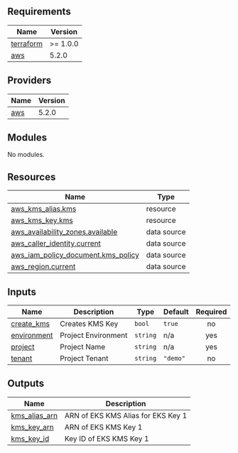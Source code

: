 <!-- BEGIN_TF_DOCS -->
## Requirements

| Name | Version |
|------|---------|
| <a name="requirement_terraform"></a> [terraform](#requirement\_terraform) | >= 1.0.0 |
| <a name="requirement_aws"></a> [aws](#requirement\_aws) | 5.2.0 |

## Providers

| Name | Version |
|------|---------|
| <a name="provider_aws"></a> [aws](#provider\_aws) | 5.2.0 |

## Modules

No modules.

## Resources

| Name | Type |
|------|------|
| [aws_kms_alias.kms](https://registry.terraform.io/providers/hashicorp/aws/5.2.0/docs/resources/kms_alias) | resource |
| [aws_kms_key.kms](https://registry.terraform.io/providers/hashicorp/aws/5.2.0/docs/resources/kms_key) | resource |
| [aws_availability_zones.available](https://registry.terraform.io/providers/hashicorp/aws/5.2.0/docs/data-sources/availability_zones) | data source |
| [aws_caller_identity.current](https://registry.terraform.io/providers/hashicorp/aws/5.2.0/docs/data-sources/caller_identity) | data source |
| [aws_iam_policy_document.kms_policy](https://registry.terraform.io/providers/hashicorp/aws/5.2.0/docs/data-sources/iam_policy_document) | data source |
| [aws_region.current](https://registry.terraform.io/providers/hashicorp/aws/5.2.0/docs/data-sources/region) | data source |

## Inputs

| Name | Description | Type | Default | Required |
|------|-------------|------|---------|:--------:|
| <a name="input_create_kms"></a> [create\_kms](#input\_create\_kms) | Creates KMS Key | `bool` | `true` | no |
| <a name="input_environment"></a> [environment](#input\_environment) | Project Environment | `string` | n/a | yes |
| <a name="input_project"></a> [project](#input\_project) | Project Name | `string` | n/a | yes |
| <a name="input_tenant"></a> [tenant](#input\_tenant) | Project Tenant | `string` | `"demo"` | no |

## Outputs

| Name | Description |
|------|-------------|
| <a name="output_kms_alias_arn"></a> [kms\_alias\_arn](#output\_kms\_alias\_arn) | ARN of EKS KMS Alias for EKS Key 1 |
| <a name="output_kms_key_arn"></a> [kms\_key\_arn](#output\_kms\_key\_arn) | ARN of EKS KMS Key 1 |
| <a name="output_kms_key_id"></a> [kms\_key\_id](#output\_kms\_key\_id) | Key ID of EKS KMS Key 1 |
<!-- END_TF_DOCS -->